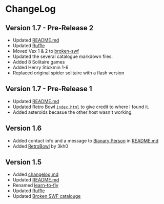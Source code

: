 # ChangeLog

## Version 1.7 - Pre-Release 2 
- Updated [README.md](/README.md)
- Updated [Ruffle](/ruffle/)
- Moved Vex 1 & 2 to [broken-swf](/broken-swf/)
- Updated the several catalogue markdown files.
- Added 8 Solitaire games
- Added Henry Stickmin 1-6
- Replaced original spider solitaire with a flash version

## Version 1.7 - Pre-Release 1

- Updated [README.md](/README.md)
- Updated Retro Bowl [`index.html`](/retrobowl/index.html) to give credit to where I found it.
- Added asteroids becasue the other host wasn't working.

## Version 1.6

- Added contact info and a message to [Bianary Person](https://github.com/binary-person) in [README.md](/README.md)
- Added [RetroBowl](/retrobowl/) by 3kh0

## Version 1.5

- Added [changelog.md](/changelog.md)
- Updated [README.md](/README.md)
- Renamed [learn-to-fly](/swf/learn-to-fly.swf)
- Updated [Ruffle](/ruffle/)
- Updated [Broken SWF catalouge](/broken-swf/catalougue.md)
